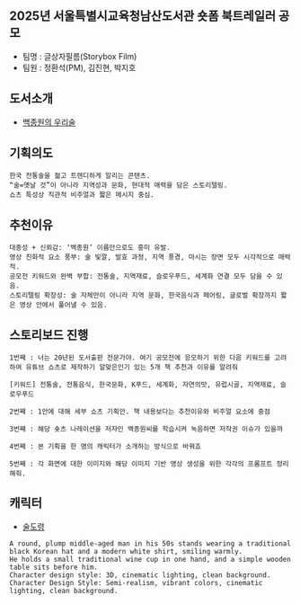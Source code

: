 ## 2025년 서울특별시교육청남산도서관 숏폼 북트레일러 공모

- 팀명 : 글상자필름(Storybox Film)
- 팀원 : 정환석(PM), 김진현, 박지호

## 도서소개 
- [백종원의 우리술](https://www.yes24.com/product/goods/124105920?utm_source=chatgpt.com)

## 기획의도
```
한국 전통술을 젊고 트렌디하게 알리는 콘텐츠.
“술=옛날 것”이 아니라 지역성과 문화, 현대적 매력을 담은 스토리텔링.
쇼츠 특성상 직관적 비주얼과 짧은 메시지 중심.
```
## 추천이유
```
대중성 + 신뢰감: ‘백종원’ 이름만으로도 흥미 유발.
영상 친화적 요소 풍부: 술 빛깔, 발효 과정, 지역 풍경, 마시는 장면 모두 시각적으로 매력적.
공모전 키워드와 완벽 부합: 전통술, 지역재료, 슬로우푸드, 세계화 연결 모두 담을 수 있음.
스토리텔링 확장성: 술 자체만이 아니라 지역 문화, 한국음식과 페어링, 글로벌 확장까지 짧은 영상 안에서 풀어낼 수 있음.
```

## 스토리보드 진행
```
1번째 : 너는 20년된 도서출판 전문가야. 여기 공모전에 응모하기 위한 다음 키워드를 고려하여 유튜브 쇼츠로 제작하기 알맞은인기 있는 5개 책 추천과 이유를 알려줘 

[키워드] 전통술, 전통음식, 한국문화, K푸드, 세계화, 자연의맛, 유럽시골, 지역재료, 슬로우푸드
```

```
2번째 : 1안에 대해 세부 쇼츠 기획안. 책 내용보다는 추천이유와 비주얼 요소에 중점
```
```
3번째 : 해당 숏츠 나레이션을 저자인 백종원씨를 학습시켜 녹음하면 저작권 이슈가 있을까
```
```
4번째 : 본 기획을 한 명의 캐릭터가 소개하는 방식으로 바꿔죠
```
```
5번째 : 각 화면에 대한 이미지와 해당 이미지 기반 영상 생성을 위한 각각의 프롬프트 정리해줘.
```
## 캐릭터

- [술도령](https://labs.google/fx/tools/whisk/share/7hfdalckl0000)
```
A round, plump middle-aged man in his 50s stands wearing a traditional black Korean hat and a modern white shirt, smiling warmly.
He holds a small traditional wine cup in one hand, and a simple wooden table sits before him.
Character design style: 3D, cinematic lighting, clean background.
Character Design Style: Semi-realism, vibrant colors, cinematic lighting, clean background.
```

